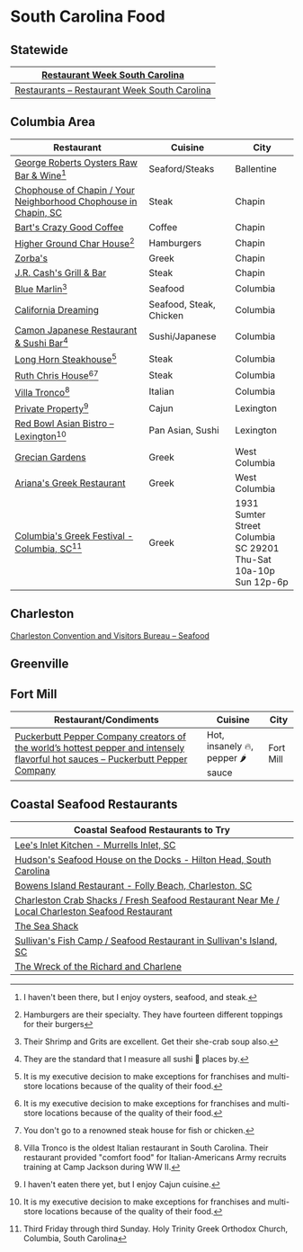 # South Carolina Food 

## Statewide 

| [Restaurant Week South Carolina](https://restaurantweeksouthcarolina.com/restaurants/) |
|----|
| [Restaurants – Restaurant Week South Carolina](https://restaurantweeksouthcarolina.com/restaurants/ ) |

## Columbia Area

| Restaurant | Cuisine | City |
|----|----|-----|
| [George Roberts Oysters Raw Bar & Wine](https://www.georgerobertsrawbarsc.com/ )[^11] | Seaford/Steaks | Ballentine |
| [Chophouse of Chapin / Your Neighborhood Chophouse in Chapin, SC](https://www.chophouseofchapin.com/ ) | Steak | Chapin |
| [Bart's Crazy Good Coffee](https://bartscoffee.com/ ) | Coffee | Chapin |
| [Higher Ground Char House](https://highergroundcharhouse.com/)[^12] | Hamburgers | Chapin |
| [Zorba's](https://zorbaschapin.com) | Greek | Chapin |
| [J.R. Cash's Grill & Bar](https://www.jrcashs.com/food ) | Steak | Chapin |
| [Blue Marlin](http://www.bluemarlincolumbia.com/)[^13] | Seafood | Columbia |
| [California Dreaming](https://californiadreaming.rest/location/Columbia-SC/) | Seafood, Steak, Chicken | Columbia |
| [Camon Japanese Restaurant & Sushi Bar](https://camonsushi.wordpress.com/)[^14] | Sushi/Japanese | Columbia |
| [Long Horn Steakhouse](https://www.longhornsteakhouse.com/locations/sc/columbia/columbia-harbison-road/5094)[^15] | Steak | Columbia |
| [Ruth Chris House](https://www.ruthschris.com/restaurant-locations/columbia/)[^15][^16] | Steak  | Columbia |
| [Villa Tronco](https://www.villatronco.com/)[^17] |Italian | Columbia |
| [Private Property](https://www.privatepropertysc.com/ )[^18] | Cajun | Lexington |
| [Red Bowl Asian Bistro – Lexington](https://www.redbowllexington.com/)[^15] | Pan Asian,  Sushi | Lexington |
| [Grecian Gardens](http://www.greciangardenssc.com/) | Greek | West Columbia |
| [Ariana's Greek Restaurant](https://www.arianasgreekrestaurant.com/ ) | Greek | West Columbia |
| [Columbia's Greek Festival - Columbia, SC](https://columbiasgreekfestival.com/ )[^19] | Greek | 1931 Sumter Street<br />Columbia SC 29201<br>Thu-Sat 10a-10p<br />Sun 12p-6p|

[^11]: I haven't been there, but I enjoy oysters, seafood, and steak.
[^12]: Hamburgers are their specialty. They have fourteen different toppings for their burgers 
[^13]: Their Shrimp and Grits are excellent. Get their she-crab soup also.
[^14]: They are the standard that I measure all sushi 🍣  places by.
[^15]: It is my executive decision to make exceptions for franchises and multi-store locations because of the quality of their food.
[^16]: You don't go to a renowned steak house for fish or chicken.
[^17]: Villa Tronco is the oldest Italian restaurant in South Carolina. Their restaurant provided "comfort food" for Italian-Americans Army recruits training at Camp Jackson during WW II.
[^18]: I haven't eaten there yet, but I enjoy Cajun cuisine. 
[^19]: Third Friday through third Sunday. Holy Trinity Greek Orthodox Church, Columbia, South Carolina 

## Charleston

[Charleston Convention and Visitors Bureau – Seafood](https://www.charlestoncvb.com/plan-your-trip/dining-nightlife~124/seafood~1100/) 

## Greenville 

## Fort Mill

| Restaurant/Condiments | Cuisine | City |
|----|---|---|
| [Puckerbutt Pepper Company creators of the world’s hottest pepper and intensely flavorful hot sauces – Puckerbutt Pepper Company](https://puckerbuttpeppercompany.com/) | Hot, insanely 🔥, pepper 🌶 sauce | Fort Mill |

## Coastal Seafood Restaurants

| Coastal Seafood Restaurants to Try|
|---|
| [Lee's Inlet Kitchen - Murrells Inlet, SC](https://leesinletkitchen.com/# ) |
| [Hudson's Seafood House on the Docks - Hilton Head, South Carolina](https://www.hudsonsonthedocks.com/ ) |
| [Bowens Island Restaurant - Folly Beach, Charleston, SC](https://bowensisland.com/ ) |
| [Charleston Crab Shacks / Fresh Seafood Restaurant Near Me / Local Charleston Seafood Restaurant](https://crabshacks.com/ ) |
| [The Sea Shack](https://sites.google.com/view/theseashack/home ) |
| [Sullivan's Fish Camp / Seafood Restaurant in Sullivan's Island, SC](https://www.sullivansfishcamp.com/ ) |
| [The Wreck of the Richard and Charlene](https://wreckrc.com/ ) |
